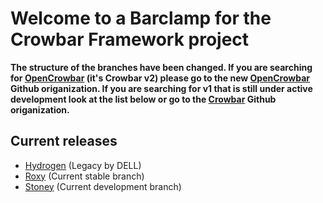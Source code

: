 # Welcome to a Barclamp for the Crowbar Framework project

**The structure of the branches have been changed. If you are searching for
[OpenCrowbar](https://github.com/OpenCrowbar) (it's Crowbar v2) please go to
the new [OpenCrowbar](https://github.com/OpenCrowbar) Github origanization.
If you are searching for v1 that is still under active development look at
the list below or go to the [Crowbar](https://github.com/Crowbar) Github
origanization.**


## Current releases

* [Hydrogen](https://github.com/crowbar/barclamp-logging/tree/release/hydrogen/master) (Legacy by DELL)
* [Roxy](https://github.com/crowbar/barclamp-logging/tree/release/roxy/master) (Current stable branch)
* [Stoney](https://github.com/crowbar/barclamp-logging/tree/release/stoney/master) (Current development branch)
